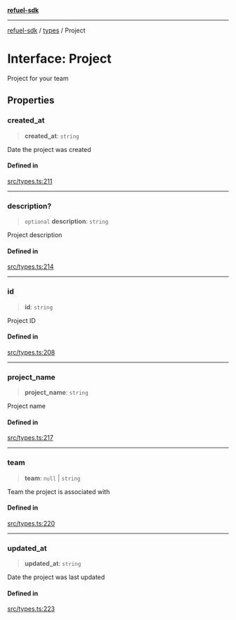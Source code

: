 [**refuel-sdk**](../../README.md)

***

[refuel-sdk](../../modules.md) / [types](../README.md) / Project

# Interface: Project

Project for your team

## Properties

### created\_at

> **created\_at**: `string`

Date the project was created

#### Defined in

[src/types.ts:211](https://github.com/refuel-ai/refuel-sdk/blob/f2e28ab259fcf3e0cbb5ccf9e6bee5d2eda4cd6f/src/types.ts#L211)

***

### description?

> `optional` **description**: `string`

Project description

#### Defined in

[src/types.ts:214](https://github.com/refuel-ai/refuel-sdk/blob/f2e28ab259fcf3e0cbb5ccf9e6bee5d2eda4cd6f/src/types.ts#L214)

***

### id

> **id**: `string`

Project ID

#### Defined in

[src/types.ts:208](https://github.com/refuel-ai/refuel-sdk/blob/f2e28ab259fcf3e0cbb5ccf9e6bee5d2eda4cd6f/src/types.ts#L208)

***

### project\_name

> **project\_name**: `string`

Project name

#### Defined in

[src/types.ts:217](https://github.com/refuel-ai/refuel-sdk/blob/f2e28ab259fcf3e0cbb5ccf9e6bee5d2eda4cd6f/src/types.ts#L217)

***

### team

> **team**: `null` \| `string`

Team the project is associated with

#### Defined in

[src/types.ts:220](https://github.com/refuel-ai/refuel-sdk/blob/f2e28ab259fcf3e0cbb5ccf9e6bee5d2eda4cd6f/src/types.ts#L220)

***

### updated\_at

> **updated\_at**: `string`

Date the project was last updated

#### Defined in

[src/types.ts:223](https://github.com/refuel-ai/refuel-sdk/blob/f2e28ab259fcf3e0cbb5ccf9e6bee5d2eda4cd6f/src/types.ts#L223)
